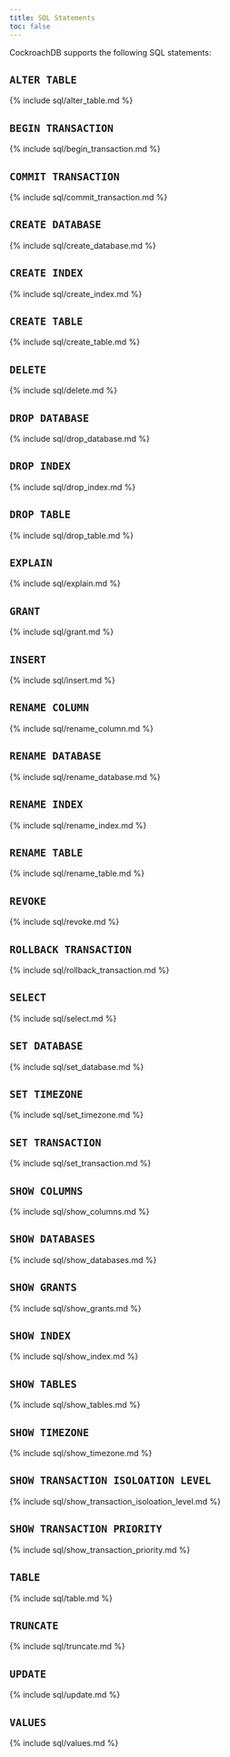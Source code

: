 ```yaml
---
title: SQL Statements
toc: false
---
```


CockroachDB supports the following SQL statements:

## `ALTER TABLE`

{% include sql/alter_table.md %}

## `BEGIN TRANSACTION`

{% include sql/begin_transaction.md %}

## `COMMIT TRANSACTION`

{% include sql/commit_transaction.md %}

## `CREATE DATABASE`

{% include sql/create_database.md %}

## `CREATE INDEX`

{% include sql/create_index.md %}

## `CREATE TABLE`

{% include sql/create_table.md %}

## `DELETE`

{% include sql/delete.md %}

## `DROP DATABASE`

{% include sql/drop_database.md %}

## `DROP INDEX`

{% include sql/drop_index.md %}

## `DROP TABLE`

{% include sql/drop_table.md %}

## `EXPLAIN`

{% include sql/explain.md %}

## `GRANT`

{% include sql/grant.md %}

## `INSERT`

{% include sql/insert.md %}

## `RENAME COLUMN`

{% include sql/rename_column.md %}

## `RENAME DATABASE`

{% include sql/rename_database.md %}

## `RENAME INDEX`

{% include sql/rename_index.md %}

## `RENAME TABLE`

{% include sql/rename_table.md %}

## `REVOKE`

{% include sql/revoke.md %}

## `ROLLBACK TRANSACTION`

{% include sql/rollback_transaction.md %}

## `SELECT`

{% include sql/select.md %}

## `SET DATABASE`

{% include sql/set_database.md %}

## `SET TIMEZONE`

{% include sql/set_timezone.md %}

## `SET TRANSACTION`

{% include sql/set_transaction.md %}

## `SHOW COLUMNS`

{% include sql/show_columns.md %}

## `SHOW DATABASES`

{% include sql/show_databases.md %}

## `SHOW GRANTS`

{% include sql/show_grants.md %}

## `SHOW INDEX`

{% include sql/show_index.md %}

## `SHOW TABLES`

{% include sql/show_tables.md %}

## `SHOW TIMEZONE`

{% include sql/show_timezone.md %}
   
## `SHOW TRANSACTION ISOLOATION LEVEL`

{% include sql/show_transaction_isoloation_level.md %}

## `SHOW TRANSACTION PRIORITY`

{% include sql/show_transaction_priority.md %}

## `TABLE`

{% include sql/table.md %}

## `TRUNCATE`

{% include sql/truncate.md %}

## `UPDATE`

{% include sql/update.md %}

## `VALUES`

{% include sql/values.md %}
